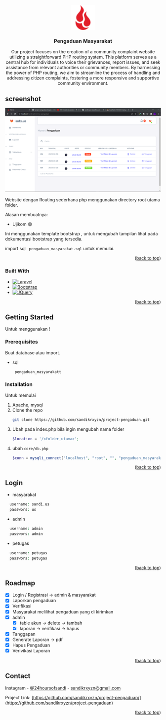 
<a name="readme-top"></a>



<!-- PROJECT LOGO -->
<br />
<div align="center">
  <a href="https://github.com/othneildrew/Best-README-Template">
    <img src="assets/svg/favicon.svg" alt="Logo" width="80" height="80">
  </a>

  <h3 align="center">Pengaduan Masyarakat</h3>

  <p align="center">
    Our project focuses on the creation of a community complaint website utilizing a straightforward PHP routing system. This platform serves as a central hub for individuals to voice their grievances, report issues, and seek assistance from relevant authorities or community members. By harnessing the power of PHP routing, we aim to streamline the process of handling and addressing citizen complaints, fostering a more responsive and supportive community environment.
  </p>
</div>



<!-- TABLE OF CONTENTS -->


<!-- ABOUT THE PROJECT -->
## screenshot

[![Product Name Screen Shot][product-screenshot]](https://example.com)

Website dengan Routing sederhana php menggunakan directory root utama folder.

Alasan membuatnya:
* Ujikom :smile:

Ini menggunakan template bootstrap , untuk mengubah tampilan lihat pada dokumentasi bootstrap yang tersedia.

import sql `  pengaduan_masyarakat.sql ` untuk memulai.

<p align="right">(<a href="#readme-top">back to top</a>)</p>


### Built With

* [![Laravel][php.net]][Laravel-url]
* [![Bootstrap][Bootstrap.com]][Bootstrap-url]
* [![JQuery][JQuery.com]][JQuery-url]

<p align="right">(<a href="#readme-top">back to top</a>)</p>



<!-- GETTING STARTED -->
## Getting Started

Untuk menggunakan !

### Prerequisites

Buat database atau import.
* sql
  ```sh
   pengaduan_masyarakatt
  ```

### Installation

Untuk memulai

1. Apache, mysql
2. Clone the repo
   ```sh
   git clone https://github.com/sandikrxyzn/project-pengaduan.git
   ```
3. Ubah pada index.php bila ingin mengubah nama folder
   ```php
   $location = '/<folder_utama>';
   ```
4. ubah  `core/db.php`
   ```php
   $conn = mysqli_connect("localhost", "root", "", "pengaduan_masyarakatt");
   ```

<p align="right">(<a href="#readme-top">back to top</a>)</p>


## Login 
* masyarakat
 ```php
   username: sandi.us 
   passwors: us
 ```
* admin
 ```php
   username: admin 
   passwors: admin
 ```
* petugas
 ```php
   username: petugas 
   passwors: petugas
 ```
<p align="right">(<a href="#readme-top">back to top</a>)</p>

<!-- ROADMAP -->
## Roadmap

- [x] Login / Registrasi -> admin & masyarakat
- [x] Laporkan pengaduan
- [x] Verifikasi
- [x] Masyarakat melilihat pengaduan yang di kirimkan 
- [x] admin
    - [x] table akun -> delete -> tambah
    - [x] laporan -> verifikasi -> hapus
- [x] Tanggapan
- [x] Generate Laporan -> pdf
- [x] Hapus Pengaduan
- [x] Verivikasi Laporan

<p align="right">(<a href="#readme-top">back to top</a>)</p>



<!-- CONTACT -->
## Contact

Instagram - [@24hoursofsandi](https://instagram.com/24hoursofsandi) - sandikrxyzn@gmail.com

Project Link: [https://github.com/sandikrxyzn/project-pengaduan/](https://github.com/sandikrxyzn/project-pengaduan)

<p align="right">(<a href="#readme-top">back to top</a>)</p>



<!-- MARKDOWN LINKS & IMAGES -->
[php.net]: https://img.shields.io/badge/PHP-777BB4?style=for-the-badge&logo=php&logoColor=white
[Laravel-url]: https://php.net
[JQuery.com]: https://img.shields.io/badge/MySQL-005C84?style=for-the-badge&logo=mysql&logoColor=white
[JQuery-url]: https://mysql.com 
[Bootstrap.com]: https://img.shields.io/badge/Bootstrap-563D7C?style=for-the-badge&logo=bootstrap&logoColor=white
[Bootstrap-url]: https://getbootstrap.com
[product-screenshot]: images/enam.png
